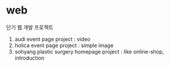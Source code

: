 # web
단기 웹 개발 프로젝트

1. audi event page project : video
2. holica event page project : simple image
3. sohyang plastic surgery homepage project : like online-shop, introduction

